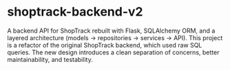 # shoptrack-backend-v2
A backend API for ShopTrack rebuilt with Flask, SQLAlchemy ORM, and a layered architecture (models → repositories → services → API). This project is a refactor of the original ShopTrack backend, which used raw SQL queries. The new design introduces a clean separation of concerns, better maintainability, and testability.
